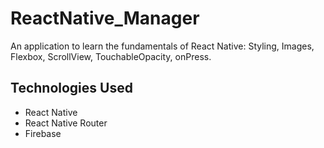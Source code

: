 # ReactNative_Manager

An application to learn the fundamentals of React Native: Styling, Images, Flexbox, ScrollView, TouchableOpacity, onPress.

## Technologies Used

- React Native
- React Native Router
- Firebase
